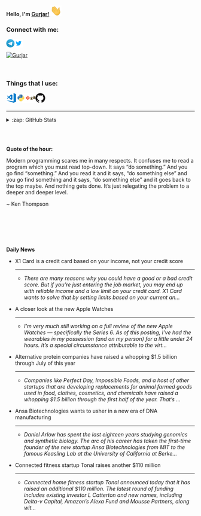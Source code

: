 #### Hello, I'm [Gurjar!](https://GurjarKing.github.io) <img src="https://raw.githubusercontent.com/ABSphreak/ABSphreak/master/gifs/Hi.gif" width="30px"></h2>


### Connect with me:

[<img align="left" alt="Gurjar | Telegram" width="22px" src="https://raw.githubusercontent.com/github/explore/80688e429a7d4ef2fca1e82350fe8e3517d3494d/topics/telegram/telegram.png" />][Telegram]
[<img align="left" alt="Gurjar | Twitter" width="22px" src="https://raw.githubusercontent.com/github/explore/80688e429a7d4ef2fca1e82350fe8e3517d3494d/topics/twitter/twitter.png" />][Twitter]
<br >
<br >
<a href="https://github.com/GurjarKing"><img src="https://komarev.com/ghpvc/?username=GurjarKing" alt="Gurjar" /></a> <br />
<br />
<br />
<!-- <br >

![](https://visitor-badge.glitch.me/badge?page_id=GurjarKing)

<br /> -->

### Things that I use:

[<img align="left" alt="Visual Studio Code" width="26px" src="https://raw.githubusercontent.com/github/explore/80688e429a7d4ef2fca1e82350fe8e3517d3494d/topics/visual-studio-code/visual-studio-code.png" />][VSCode]
[<img align="left" alt="Python" width="26px" src="https://raw.githubusercontent.com/github/explore/80688e429a7d4ef2fca1e82350fe8e3517d3494d/topics/python/python.png" />][Python]
[<img align="left" alt="Git" width="26px" src="https://raw.githubusercontent.com/github/explore/80688e429a7d4ef2fca1e82350fe8e3517d3494d/topics/git/git.png" />][Git]
[<img align="left" alt="GitHub" width="26px" src="https://raw.githubusercontent.com/github/explore/78df643247d429f6cc873026c0622819ad797942/topics/github/github.png" />][Github]

<br />
<br />

---
<details>
  <summary>:zap: GitHub Stats</summary>

<img align="left" alt="Gurjar's Github Stats" src="https://github-readme-stats.vercel.app/api?username=GurjarKing&show_icons=true&hide_border=true&count_private=true&include_all_commit=true&theme=algolia" />

</details>

<!-- ### 🔔 My latest tweet
<a href="https://twitter.com/Gurjar_King43" target="_blank">
	<img src="https://github.com/GurjarKing/GurjarKing/raw/master/tweet.png" width="70%" align="center" alt="Click to view on Twitter" title="My latest tweet, as an image"/>
</a> -->
<br>

<pre>

</pre>

**Quote of the hour:**

Modern programming scares me in many respects. It confuses me to read a program which you must read top-down. It says “do something.” And you go find “something.” And you read it and it says, “do something else” and you go find something and it says, “do something else” and it goes back to the top maybe. And nothing gets done. It’s just relegating the problem to a deeper and deeper level.

~ Ken Thompson
<pre>

</pre>
<br>
<pre>


</pre>
<strong>Daily News</strong>
  
  - X1 Card is a credit card based on your income, not your credit score
     <hr/>
     
      - *There are many reasons why you could have a good or a bad credit score. But if you’re just entering the job market, you may end up with reliable income and a low limit on your credit card. X1 Card wants to solve that by setting limits based on your current an…*
     
  - A closer look at the new Apple Watches
      <hr/>
      
      - *I’m very much still working on a full review of the new Apple Watches — specifically the Series 6. As of this posting, I’ve had the wearables in my possession (and on my person) for a little under 24 hours. It’s a special circumstance attributable to the virt…*
      
  - Alternative protein companies have raised a whopping $1.5 billion through July of this year
      <hr/>
      
      - *Companies like Perfect Day, Impossible Foods, and a host of other startups that are developing replacements for animal farmed goods used in food, clothes, cosmetics, and chemicals have raised a whopping $1.5 billion through the first half of the year. That’s …*
      
  - Ansa Biotechnologies wants to usher in a new era of DNA manufacturing
      <hr/>
      
      - *Daniel Arlow has spent the last eighteen years studying genomics and synthetic biology. The arc of his career has taken the first-time founder of the new startup Ansa Biotechnologies from MIT to the famous Keasling Lab at the University of California at Berke…*
       
  - Connected fitness startup Tonal raises another $110 million
      <hr/>
       
       - *Connected home fitness startup Tonal announced today that it has raised an additional $110 million. The latest round of funding includes existing investor L Catterton and new names, including Delta-v Capital, Amazon’s Alexa Fund and Mousse Partners, along wit…*
      

<br />

[VSCode]: https://code.visualstudio.com/
[Python]: https://www.python.org/
[Git]: https://git-scm.com/
[Github]: https://github.com/
[Telegram]: https://t.me/Gurjar_King/
[Twitter]: https://twitter.com/Gurjar_King43/
